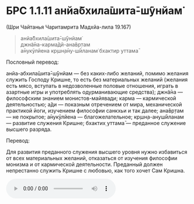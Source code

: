 # БРС 1.1.11 анйа̄бхила̄шита̄-ш́ӯнйам̇

(Шри Чайтанья Чаритамрита Мадхйа-лила 19.167)

> анйа̄бхила̄шита̄-ш́ӯнйам̇<br/>
> джн̃а̄на-карма̄дй-ана̄вр̣там<br/>
> а̄нукӯлйена кр̣шн̣а̄ну-ш́ӣланам̇ бхактир уттама̄<br/>

Пословный перевод:

анйа-абхила̄шита̄-ш́ӯнйам — без каких-либо желаний, помимо желания служить Господу Кришне, то есть без материальных желаний (желания есть мясо, вступать в недозволенные половые отношения, играть в азартные игры и употреблять одурманивающие средства); джн̃а̄на — философским знанием монистов-майявади; карма — кармической деятельностью; а̄ди — показным отречением от мира, механической практикой йоги, изучением философии санкхьи и так далее; ана̄вр̣там — не покрытое; а̄нукӯлйена — благожелательное; кр̣шн̣а-ануш́ӣланам — развитие служения Кришне; бхактих̣ уттама̄ — преданное служение высшего разряда.

Перевод:

Для развития преданного служения высшего уровня нужно избавиться от всех материальных желаний, отказаться от изучения философии монизма и от кармической деятельности. Преданный должен непрестанно служить Кришне с любовью, как того хочет Сам Кришна.

![звучание шлоки](/1.1.11.m4a)
